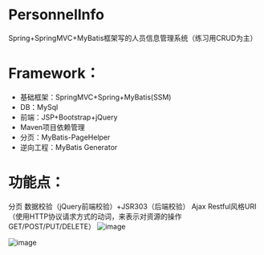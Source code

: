# PersonnelInfo
Spring+SpringMVC+MyBatis框架写的人员信息管理系统（练习用CRUD为主）

# Framework：
* 基础框架：SpringMVC+Spring+MyBatis(SSM)
* DB：MySql
* 前端：JSP+Bootstrap+jQuery
* Maven项目依赖管理
* 分页：MyBatis-PageHelper
* 逆向工程：MyBatis Generator

# 功能点：
分页
数据校验（jQuery前端校验）+JSR303（后端校验）
Ajax
Restful风格URI（使用HTTP协议请求方式的动词，来表示对资源的操作GET/POST/PUT/DELETE）
![image](https://user-images.githubusercontent.com/32674906/154027410-a4fe02a7-0fbc-49ba-af9b-3d9e04a66867.png)

![image](https://user-images.githubusercontent.com/32674906/154027466-f95a7d57-35b2-4f98-9a30-c5b6d0180f88.png)


